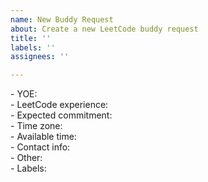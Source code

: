 ```yaml
---
name: New Buddy Request
about: Create a new LeetCode buddy request
title: ''
labels: ''
assignees: ''

---
```


<!--- INSTRUCTIONS - DO NOT EDIT HERE
Please make an effort to fill out all the information below. 
** YOE: your title (Software Engineer, Data Analyst, etc.) and years of experience. Enter "Student" if you are a student.
** LeetCode experience: include the number of question solved and the highest level of difficulty you are currently comfortable with (easy/medium/hard) (e.g. 150 problems solved, mostly medium)
** Expected commitment: how many hours per week you would like to study with your partner.
** Time zone: Your time zone (PST, EST, CST, Vietnam, etc.)
** Available time: Available time windows during the week (e.g. 9-10pm EST every Tue-Thur-Sat)
** Contact info: Where can others reach you at for further arrangements?
** Other: Any information you would like to share with potential buddies (your goals, activities you would like to do together, some details about your experience, etc.)
** Labels: Go to the Issues tab. Click on Labels and pick three labels that represent your professional experience, LeetCode experience, and time zone. This serves as the first layer of filters for potential buddies to match with you. The core team will add these labels to your issue as soon as possible.
START EDITING BELOW---!>
- YOE:
<!--- automatic line break, do not delete ---!><br/>
- LeetCode experience: 
<!--- automatic line break, do not delete ---!><br/>
- Expected commitment: 
<!--- automatic line break, do not delete ---!><br/>
- Time zone:
<!--- automatic line break, do not delete ---!><br/>
- Available time:
<!--- automatic line break, do not delete ---!><br/>
- Contact info:
<!--- automatic line break, do not delete ---!><br/>
- Other:
<!--- automatic line break, do not delete ---!><br/>
- Labels:
<!--- automatic line break, do not delete ---!><br/>
